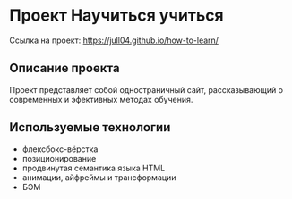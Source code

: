 # Проект Научиться учиться

Ссылка на проект: https://jull04.github.io/how-to-learn/

## Описание проекта

Проект представляет собой одностраничный сайт, рассказывающий о современных и эфективных методах обучения.

## Используемые технологии

* флексбокс-вёрстка
* позиционирование
* продвинутая семантика языка HTML
* анимации, айфреймы и трансформации
* БЭМ
